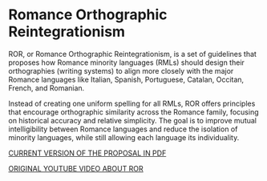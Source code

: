 # Romance Orthographic Reintegrationism

ROR, or Romance Orthographic Reintegrationism, is a set of guidelines that proposes how Romance minority languages (RMLs) should design their orthographies (writing systems) to align more closely with the major Romance languages like Italian, Spanish, Portuguese, Catalan, Occitan, French, and Romanian.

Instead of creating one uniform spelling for all RMLs, ROR offers principles that encourage orthographic similarity across the Romance family, focusing on historical accuracy and relative simplicity. The goal is to improve mutual intelligibility between Romance languages and reduce the isolation of minority languages, while still allowing each language its individuality.

[CURRENT VERSION OF THE PROPOSAL IN PDF](PDF_v0.5.pdf)

[ORIGINAL YOUTUBE VIDEO ABOUT ROR](https://youtu.be/T8GsnYJGPq8?si=RHE-02wEer5mRlKx)
